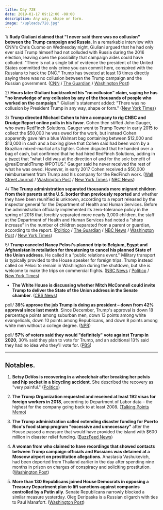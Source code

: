 ```yaml
---
title: Day 728
date: 2019-01-17 09:12:00 -08:00
description: Any way, shape or form.
image: "/uploads/728.jpg"
---
```


1/ **Rudy Giuliani claimed that "I never said there was no collusion" between the Trump campaign and Russia**. In a remarkable interview with CNN's Chris Cuomo on Wednesday night, Giuliani argued that he had only ever said Trump himself had not colluded with Russia during the 2016 election, leaving open the possibility that campaign aides could have colluded. "There is not a single bit of evidence the president of the United States committed the only crime you can commit here, conspired with the Russians to hack the DNC." Trump has tweeted at least 13 times directly saying there was no collusion between the Trump campaign and the Russian government. ([CNN](https://www.cnn.com/2019/01/16/politics/rudy-giuliani-cnntv/index.html) / [The Guardian](https://www.theguardian.com/us-news/2019/jan/17/rudy-giuliani-i-never-said-there-was-no-collusion-by-trump-campaign) / [Washington Post](https://www.washingtonpost.com/nation/2019/01/17/rudy-giuliani-says-i-never-said-there-was-no-collusion-between-trump-campaign-russia/))

2/ **Hours later Giuliani backtracked his "no collusion" claim, saying he has "no knowledge of any collusion by any of the thousands of people who worked on the campaign."** Giuliani's statement added: "There was no collusion by President Trump in any way, shape or form." ([New York Times](https://www.nytimes.com/2019/01/17/us/politics/giuliani-collusion.html))

3/ **Trump directed Michael Cohen to hire a company to rig CNBC and Drudge Report online polls in his favor**. Cohen then stiffed John Gauger, who owns RedFinch Solutions. Gauger went to Trump Tower in early 2015 to collect the $50,000 he was owed for the work, but instead Cohen apparently gave him a blue Walmart bag containing between $12,000 and $13,000 in cash and a boxing glove that Cohen said had been worn by a Brazilian mixed-martial arts fighter. Cohen disputed that he handed over a bag of cash, but confirmed that he had hired RedFinch Solutions, adding in a [tweet](https://twitter.com/MichaelCohen212/status/1085900900835778560) that "what I did was at the direction of and for the sole benefit of @realDonaldTrump @POTUS." Gauger said he never received the rest of what he was owed. However, in early 2017 Cohen received a $50,000 reimbursement from Trump and his company for the RedFinch work. ([Wall Street Journal](https://www.wsj.com/articles/poll-rigging-for-trump-and-creating-womenforcohen-one-it-firms-work-order-11547722801) / [Washington Post](https://www.washingtonpost.com/politics/michael-cohen-does-not-dispute-report-that-he-paid-tech-firm-to-rig-polls-for-trump/2019/01/17/1078856a-1a64-11e9-9ebf-c5fed1b7a081_story.html) / [New York Times](https://www.nytimes.com/2019/01/17/us/politics/cohen-polls-trump.html) / [NBC News](https://www.nbcnews.com/politics/donald-trump/michael-cohen-says-he-paid-tech-firm-rig-online-polls-n959746))

4/ **The Trump administration separated thousands more migrant children from their parents at the U.S. border than previously reported** and whether they have been reunified is unknown, according to a report released by the inspector general for the Department of Health and Human Services. Before the administration officially implemented its zero-tolerance policy in the spring of 2018 that forcibly separated more nearly 3,000 children, the staff at the Department of Health and Human Services had noted a "sharp increase" in the number of children separated from a parent or guardian, according to the report. ([Politico](https://www.politico.com/story/2019/01/17/report-trump-administration-migrants-1093242) / [The Guardian](https://www.theguardian.com/us-news/2019/jan/17/trump-family-separations-report-latest-news-zero-tolerance-policy-immigrant-children) / [NBC News](https://www.nbcnews.com/politics/immigration/thousands-more-migrant-kids-separated-parents-under-trump-previously-reported-n959791) / [Washington Post](https://www.washingtonpost.com/local/immigration/2019/01/17/c05f51e6-19c6-11e9-8813-cb9dec761e73_story.html) / [New York Times](https://www.nytimes.com/2019/01/17/us/family-separation-trump-administration-migrants.html))

5/ **Trump canceled Nancy Pelosi's planned trip to Belgium, Egypt and Afghanistan in retaliation for threatening to cancel his planned State of the Union address**. He called it a "public relations event." Military transport is typically provided to the House speaker for foreign trips. Trump instead called on Pelosi to remain in Washington during the shutdown, but she is welcome to make the trips on commercial flights. ([NBC News](https://www.nbcnews.com/politics/immigration/pelosi-jabs-trump-maybe-he-thinks-it-s-ok-not-n959841) / [Politico](https://www.politico.com/story/2019/01/17/trump-pelosi-letter-1108470) / [New York Times](https://www.nytimes.com/2019/01/17/us/politics/trump-pelosi-letter-trip.html))

* **The White House is discussing whether Mitch McConnell could invite Trump to deliver the State of the Union address in the Senate chamber**. ([CBS News](https://www.cbsnews.com/news/white-house-officials-discuss-whether-mcconnell-can-invite-trump-for-state-of-the-union-address/))

poll/ **39% approve the job Trump is doing as president – down from 42% approval since last month**. Since December, Trump's approval is down 18 percentage points among suburban men, down 13 points among white evangelicals, down 10 points among Republicans, and down 8 points among white men without a college degree. ([NPR](https://www.npr.org/2019/01/17/685539207/poll-trump-approval-down-slips-with-base))

poll/ **57% of voters said they would "definitely" vote against Trump in 2020**, 30% said they plan to vote for Trump, and an additional 13% said they had no idea who they'll vote for. ([PBS](https://www.pbs.org/newshour/politics/57-percent-of-voters-say-they-wont-support-trump-in-2020))

---

## Notables.

1. **Betsy DeVos is recovering in a wheelchair after breaking her pelvis and hip socket in a bicycling accident**. She described the recovery as "very painful." ([Politico](https://www.politico.com/story/2019/01/17/devos-bicycle-accident-wheelchair-1108564))

2. **The Trump Organization requested and received at least 192 visas for foreign workers in 2018**, according to Department of Labor data – the highest for the company going back to at least 2008. ([Talking Points Memo](https://talkingpointsmemo.com/muckraker/donald-trump-companies-foreign-worker-visas))

3. **The Trump administration called extending disaster funding for Puerto Rico's food stamp program "excessive and unnecessary"** after the House passed a measure that would have provided the island with $600 million in disaster relief funding. ([BuzzFeed News](https://www.buzzfeednews.com/article/nidhiprakash/trump-food-stamps-puerto-rico-shutdown))

4. **A woman from who claimed to have recordings that showed contacts between Trump campaign officials and Russians was detained at a Moscow airport on prostitution allegations**. Anastasia Vashukevich, had been deported from Thailand earlier in the day after spending nine months in prison on charges of conspiracy and soliciting prostitution. ([Washington Post](https://www.washingtonpost.com/world/europe/model-who-claimed-us-russian-collusion-tape-arrested-in-moscow-on-prostitution-charges/2019/01/17/97a65db2-1a66-11e9-b8e6-567190c2fd08_story.html))

5. **More than 130 Republicans joined House Democrats in opposing a Treasury Department plan to lift sanctions against companies controlled by a Putin ally**. Senate Republicans narrowly blocked a similar measure yesterday. Oleg Deripaska is a Russian oligarch with ties to Paul Manafort. ([Washington Post](https://www.washingtonpost.com/us-policy/2019/01/17/rebuke-trump-administration-more-than-republicans-break-ranks-oppose-treasury-plan-lift-sanctions-against-putin-ally/))
